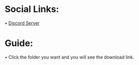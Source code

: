 # Social Links:
• [Discord Server](https://dsc.gg/pocketloki)

# Guide:
• Click the folder you want and you will see the download link.
